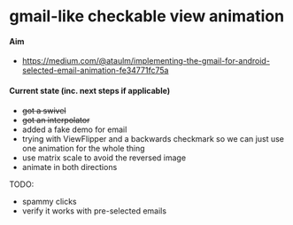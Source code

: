gmail-like checkable view animation
===================================

#### Aim

- https://medium.com/@ataulm/implementing-the-gmail-for-android-selected-email-animation-fe34771fc75a

#### Current state (inc. next steps if applicable)

- ~~got a swivel~~
- ~~got an interpolator~~
- added a fake demo for email
- trying with ViewFlipper and a backwards checkmark so we can just use one animation for the whole thing
- use matrix scale to avoid the reversed image
- animate in both directions

TODO:

- spammy clicks
- verify it works with pre-selected emails
